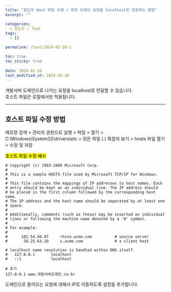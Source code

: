 ```yaml
---
title: "윈도우 Host 파일 수정 / 특정 도메인 요청을 localhost로 전송하는 방법"
excerpt: ""

categories:
  - 윈도우 / Tool
tags:
  - []

permalink: /tool/2024-02-28-1

toc: true
toc_sticky: true
 
date: 2024-02-28
last_modified_at: 2024-02-28
---
```


개발서버 도메인으로 나가는 요청을 localhost로 전달할 수 있습니다.  
호스트 파일은 로컬에서만 적용됩니다.

---

## 호스트 파일 수정 방법
메모장 검색 > 관리자 권한으로 실행 > 파일 > 열기 > C:\Windows\System32\drivers\etc > 모든 파일 (*.*) 확장자 보기 > hosts 파일 열기 > 수정 및 저장

<mark>호스트 파일 수정 예시</mark>
```
# Copyright (c) 1993-2009 Microsoft Corp.
#
# This is a sample HOSTS file used by Microsoft TCP/IP for Windows.
#
# This file contains the mappings of IP addresses to host names. Each
# entry should be kept on an individual line. The IP address should
# be placed in the first column followed by the corresponding host name.
# The IP address and the host name should be separated by at least one
# space.
#
# Additionally, comments (such as these) may be inserted on individual
# lines or following the machine name denoted by a '#' symbol.
#
# For example:
#
#      102.54.94.97     rhino.acme.com          # source server
#       38.25.63.10     x.acme.com              # x client host

# localhost name resolution is handled within DNS itself.
#	127.0.0.1       localhost
#	::1             localhost

# 추가
127.0.0.1 www.개발서버도메인.co.kr
```
도메인으로 들어오는 요청에 대해서 IP로 이동하도록 설정을 추가합니다.
